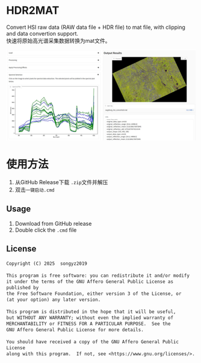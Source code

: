 # HDR2MAT

Convert HSI raw data (RAW data file + HDR file) to mat file, with clipping and data convertion support.  
快速将原始高光谱采集数据转换为mat文件。

![](asset/screenshot.jpg)

# 使用方法
1. 从GitHub Release下载 `.zip`文件并解压
2. 双击`一键启动.cmd`


## Usage
1. Download from GitHub release
2. Double click the `.cmd` file

## License

```text
Copyright (C) 2025  songyz2019

This program is free software: you can redistribute it and/or modify
it under the terms of the GNU Affero General Public License as published by
the Free Software Foundation, either version 3 of the License, or
(at your option) any later version.

This program is distributed in the hope that it will be useful,
but WITHOUT ANY WARRANTY; without even the implied warranty of
MERCHANTABILITY or FITNESS FOR A PARTICULAR PURPOSE.  See the
GNU Affero General Public License for more details.

You should have received a copy of the GNU Affero General Public License
along with this program.  If not, see <https://www.gnu.org/licenses/>.
```